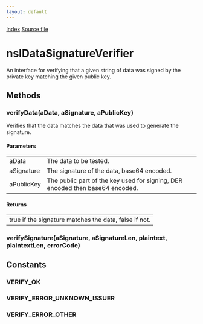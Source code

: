 ```yaml
---
layout: default
---
```

<div id='links'><a href="../index.html">Index</a>
<a href="http://dxr.mozilla.org/mozilla-central/source/security/manager/ssl/public/nsIDataSignatureVerifier.idl">Source file</a>
</div>

# nsIDataSignatureVerifier #
  
An interface for verifying that a given string of data was signed by the  
private key matching the given public key.  
  

## Methods ##

### verifyData(aData, aSignature, aPublicKey) ###
  
Verifies that the data matches the data that was used to generate the  
signature.  
  
  

#### Parameters ####

<table>

<tr>
<td>aData</td>
<td>The data to be tested.  
</td>
</tr>

<tr>
<td>aSignature</td>
<td>The signature of the data, base64 encoded.  
</td>
</tr>

<tr>
<td>aPublicKey</td>
<td>The public part of the key used for signing, DER encoded  
                  then base64 encoded.  
</td>
</tr>

</table>

#### Returns ####

<table>

<tr>
<td>true if the signature matches the data, false if not.  
</td>
</tr>

</table>

### verifySignature(aSignature, aSignatureLen, plaintext, plaintextLen, errorCode) ###

## Constants ##

### VERIFY_OK ###

### VERIFY_ERROR_UNKNOWN_ISSUER ###

### VERIFY_ERROR_OTHER ###
